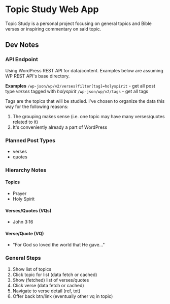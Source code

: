 # Topic Study Web App
Topic Study is a personal project focusing on general topics and Bible verses or inspiring commentary on said topic.

## Dev Notes
### API Endpoint
Using WordPress REST API for data/content. Examples below are assuming WP REST API's base directory.

**Examples**
`/wp-json/wp/v2/verses?filter[tag]=holyspirit` - get all post type *verses* tagged with *holyspirit*
`/wp-json/wp/v2/tags` - get all tags

Tags are the topics that will be studied. I've chosen to organize the data this way for the following reasons:
1. The grouping makes sense (i.e. one topic may have many verses/quotes related to it)
2. It's conveniently already a part of WordPress

### Planned Post Types
- verses
- quotes

### Hierarchy Notes
#### Topics
- Prayer
- Holy Spirit

#### Verses/Quotes (VQs)
- John 3:16

#### Verse/Quote (VQ)
- "For God so loved the world that He gave..."

### General Steps
1. Show list of topics
2. Click topic for list (data fetch or cached)
3. Show (fetched) list of verses/quotes
4. Click verse (data fetch or cached)
5. Navigate to verse detail (ref, txt)
6. Offer back btn/link (eventually other vq in topic)